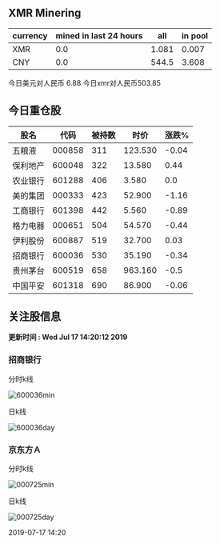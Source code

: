 ## XMR Minering

|currency|mined in last 24 hours|all|in pool|
|---|---|---|---|
|XMR|0.0|1.081|0.007|
|CNY|0.0|544.5|3.608|

今日美元对人民币 6.88	今日xmr对人民币503.85


## 今日重仓股 

|股名|代码|被持数|时价|涨跌%|
|---|---|---|---|---|
|五粮液|000858|311|123.530|-0.04|
|保利地产|600048|322|13.580|0.44|
|农业银行|601288|406|3.580|0.0|
|美的集团|000333|423|52.900|-1.16|
|工商银行|601398|442|5.560|-0.89|
|格力电器|000651|504|54.570|-0.44|
|伊利股份|600887|519|32.700|0.03|
|招商银行|600036|530|35.190|-0.34|
|贵州茅台|600519|658|963.160|-0.5|
|中国平安|601318|690|86.900|-0.06|

## 关注股信息
**更新时间 : Wed Jul 17 14:20:12 2019**
### 招商银行 
分时k线

![600036min](http://image.sinajs.cn/newchart/min/n/sh600036.gif)

日k线

![600036day](http://image.sinajs.cn/newchart/daily/n/sh600036.gif)

### 京东方Ａ 
分时k线

![000725min](http://image.sinajs.cn/newchart/min/n/sz000725.gif)

日k线

![000725day](http://image.sinajs.cn/newchart/daily/n/sz000725.gif)

2019-07-17 14:20